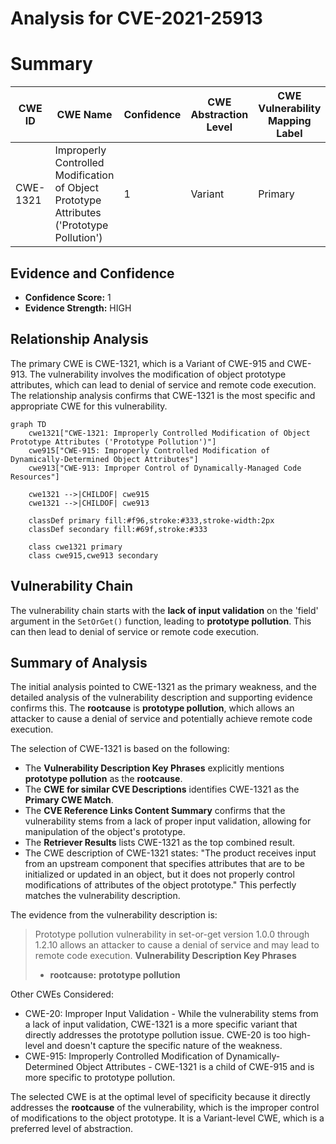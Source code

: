 # Analysis for CVE-2021-25913

# Summary
| CWE ID    | CWE Name                                                                                    | Confidence | CWE Abstraction Level | CWE Vulnerability Mapping Label | CWE-Vulnerability Mapping Notes |
| --------- | ------------------------------------------------------------------------------------------- | ---------- | --------------------- | ------------------------------- | ------------------------------- |
| CWE-1321  | Improperly Controlled Modification of Object Prototype Attributes ('Prototype Pollution') | 1          | Variant               | Primary                         | Allowed                         |

## Evidence and Confidence

*   **Confidence Score:** 1
*   **Evidence Strength:** HIGH

## Relationship Analysis
The primary CWE is CWE-1321, which is a Variant of CWE-915 and CWE-913. The vulnerability involves the modification of object prototype attributes, which can lead to denial of service and remote code execution. The relationship analysis confirms that CWE-1321 is the most specific and appropriate CWE for this vulnerability.

```mermaid
graph TD
    cwe1321["CWE-1321: Improperly Controlled Modification of Object Prototype Attributes ('Prototype Pollution')"]
    cwe915["CWE-915: Improperly Controlled Modification of Dynamically-Determined Object Attributes"]
    cwe913["CWE-913: Improper Control of Dynamically-Managed Code Resources"]

    cwe1321 -->|CHILDOF| cwe915
    cwe1321 -->|CHILDOF| cwe913
    
    classDef primary fill:#f96,stroke:#333,stroke-width:2px
    classDef secondary fill:#69f,stroke:#333
    
    class cwe1321 primary
    class cwe915,cwe913 secondary
```

## Vulnerability Chain
The vulnerability chain starts with the **lack of input validation** on the 'field' argument in the `SetOrGet()` function, leading to **prototype pollution**. This can then lead to denial of service or remote code execution.

## Summary of Analysis
The initial analysis pointed to CWE-1321 as the primary weakness, and the detailed analysis of the vulnerability description and supporting evidence confirms this. The **rootcause** is **prototype pollution**, which allows an attacker to cause a denial of service and potentially achieve remote code execution.

The selection of CWE-1321 is based on the following:
*   The **Vulnerability Description Key Phrases** explicitly mentions **prototype pollution** as the **rootcause**.
*   The **CWE for similar CVE Descriptions** identifies CWE-1321 as the **Primary CWE Match**.
*   The **CVE Reference Links Content Summary** confirms that the vulnerability stems from a lack of proper input validation, allowing for manipulation of the object's prototype.
*   The **Retriever Results** lists CWE-1321 as the top combined result.
*   The CWE description of CWE-1321 states: "The product receives input from an upstream component that specifies attributes that are to be initialized or updated in an object, but it does not properly control modifications of attributes of the object prototype." This perfectly matches the vulnerability description.

The evidence from the vulnerability description is:
> Prototype pollution vulnerability in set-or-get version 1.0.0 through 1.2.10 allows an attacker to cause a denial of service and may lead to remote code execution.
> **Vulnerability Description Key Phrases**
> -   **rootcause:** **prototype pollution**

Other CWEs Considered:

*   CWE-20: Improper Input Validation - While the vulnerability stems from a lack of input validation, CWE-1321 is a more specific variant that directly addresses the prototype pollution issue. CWE-20 is too high-level and doesn't capture the specific nature of the weakness.
*   CWE-915: Improperly Controlled Modification of Dynamically-Determined Object Attributes - CWE-1321 is a child of CWE-915 and is more specific to prototype pollution.

The selected CWE is at the optimal level of specificity because it directly addresses the **rootcause** of the vulnerability, which is the improper control of modifications to the object prototype. It is a Variant-level CWE, which is a preferred level of abstraction.